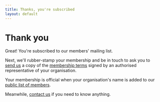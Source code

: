 ```yaml
---
title: Thanks, you're subscribed
layout: default
---
```


# Thank you

Great! You're subscribed to our members' mailing list.

Next, we'll rubber-stamp your membership and be in touch to ask you to [send us](contact) a copy of the [membership terms](terms#membership-terms) signed by an authorised representative of your organisation.

Your membership is official when your organisation's name is added to our [public list of members](#footer).

Meanwhile, [contact us](contact) if you need to know anything.
